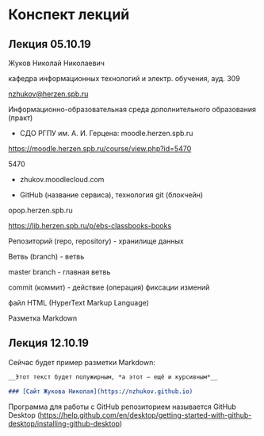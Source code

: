 # Конспект лекций 

## Лекция 05.10.19

Жуков Николай Николаевич

кафедра информационных технологий и электр. обучения, ауд. 309

nzhukov@herzen.spb.ru

Информационно-образовательная среда дополнительного образования (практ)

- СДО РГПУ им. А. И. Герцена: moodle.herzen.spb.ru

https://moodle.herzen.spb.ru/course/view.php?id=5470

5470

- zhukov.moodlecloud.com

- GitHub (название сервиса), технология git (блокчейн)

opop.herzen.spb.ru

https://lib.herzen.spb.ru/p/ebs-classbooks-books


Репозиторий (repo, repository) - хранилище данных

Ветвь (branch) - ветвь

master branch - главная ветвь

commit (коммит) - действие (операция) фиксации измений 

файл HTML (HyperText Markup Language)

Разметка Markdown

## Лекция 12.10.19

Сейчас будет пример разметки Markdown:


```markdown
__Этот текст будет полужирным, *а этот — ещё и курсивным*__

### [Сайт Жукова Николая](https://nzhukov.github.io)
```

Программа для работы с GitHub репозиторием называется GitHub Desktop (https://help.github.com/en/desktop/getting-started-with-github-desktop/installing-github-desktop)
